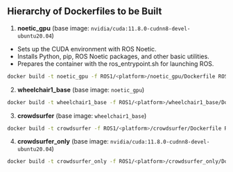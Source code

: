 ## Hierarchy of Dockerfiles to be Built

1. **noetic_gpu** (base image: `nvidia/cuda:11.8.0-cudnn8-devel-ubuntu20.04`)    
- Sets up the CUDA environment with ROS Noetic.
- Installs Python, pip, ROS Noetic packages, and other basic utilities.
- Prepares the container with the ros_entrypoint.sh for launching ROS.
```bash
docker build -t noetic_gpu -f ROS1/<platform>/noetic_gpu/Dockerfile ROS1/<platform>/noetic_gpu
```

2. **wheelchair1_base** (base image: `noetic_gpu`) 
```bash
docker build -t wheelchair1_base -f ROS1/<platform>/wheelchair1_base/Dockerfile ROS1/<platform>/wheelchair1_base`
```

3. **crowdsurfer** (base image: `wheelchair1_base`)
```bash
docker build -t crowdsurfer -f ROS1/<platform>/crowdsurfer/Dockerfile ROS1/<platform>/noetic_gpu ROS1/<platform>/crowdsurfer`
```

4. **crowdsurfer_only** (base image: `nvidia/cuda:11.8.0-cudnn8-devel-ubuntu20.04`)
```bash
docker build -t crowdsurfer_only -f ROS1/<platform>/crowdsurfer_only/Dockerfile ROS1/<platform>/noetic_gpu 
```
